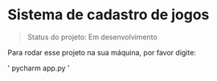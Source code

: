 <h1> Sistema de cadastro de jogos</h1>

>   Status do projeto: Em desenvolvimento

Para rodar esse projeto na sua máquina, por favor digite:

'
pycharm app.py
' 
